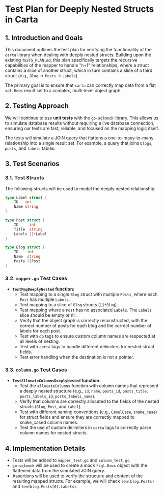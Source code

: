 # Test Plan for Deeply Nested Structs in Carta

## 1. Introduction and Goals

This document outlines the test plan for verifying the functionality of the `carta` library when dealing with deeply nested structs. Building upon the existing `TESTS_PLAN.md`, this plan specifically targets the recursive capabilities of the mapper to handle "n+1" relationships, where a struct contains a slice of another struct, which in turn contains a slice of a third struct (e.g., `Blog` -> `Posts` -> `Labels`).

The primary goal is to ensure that `carta` can correctly map data from a flat `sql.Rows` result set to a complex, multi-level object graph.

## 2. Testing Approach

We will continue to use **unit tests** with the `go-sqlmock` library. This allows us to simulate database results without requiring a live database connection, ensuring our tests are fast, reliable, and focused on the mapping logic itself.

The tests will simulate a JOIN query that flattens a one-to-many-to-many relationship into a single result set. For example, a query that joins `blogs`, `posts`, and `labels` tables.

## 3. Test Scenarios

### 3.1. Test Structs

The following structs will be used to model the deeply nested relationship:

```go
type Label struct {
	ID   int
	Name string
}

type Post struct {
	ID     int
	Title  string
	Labels []*Label
}

type Blog struct {
	ID    int
	Name  string
	Posts []Post
}
```

### 3.2. `mapper.go` Test Cases

*   **`TestMapDeeplyNested` function:**
    *   Test mapping to a single `Blog` struct with multiple `Posts`, where each `Post` has multiple `Labels`.
    *   Test mapping to a slice of `Blog` structs (`[]*Blog`).
    *   Test mapping where a `Post` has no associated `Labels`. The `Labels` slice should be empty or nil.
    *   Verify that the object graph is correctly reconstructed, with the correct number of posts for each blog and the correct number of labels for each post.
    *   Test with `db` tags to ensure custom column names are respected at all levels of nesting.
    *   Test with `carta` tags to handle different delimiters for nested struct fields.
    *   Test error handling when the destination is not a pointer.

### 3.3. `column.go` Test Cases

*   **`TestAllocateColumnsDeeplyNested` function:**
    *   Test the `allocateColumns` function with column names that represent a deeply nested structure (e.g., `id`, `name`, `posts_id`, `posts_title`, `posts_labels_id`, `posts_labels_name`).
    *   Verify that columns are correctly allocated to the fields of the nested structs (`Blog`, `Post`, and `Label`).
    *   Test with different naming conventions (e.g., `CamelCase`, `snake_case`) for struct fields and ensure they are correctly mapped to snake_cased column names.
    *   Test the use of custom delimiters in `carta` tags to correctly parse column names for nested structs.

## 4. Implementation Details

*   Tests will be added to `mapper_test.go` and `column_test.go`.
*   `go-sqlmock` will be used to create a mock `*sql.Rows` object with the flattened data from the simulated JOIN query.
*   Assertions will be used to verify the structure and content of the resulting mapped structs. For example, we will check `len(blog.Posts)` and `len(blog.Posts[0].Labels)`.